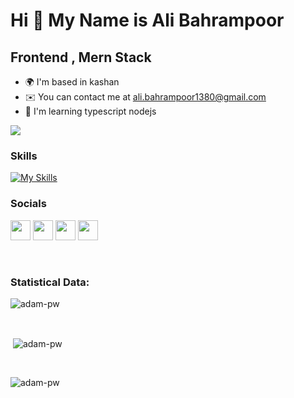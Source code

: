 Hi 👋 My Name is Ali Bahrampoor
===============================

Frontend , Mern Stack
---------------------

* 🌍  I'm based in kashan
* ✉️  You can contact me at [ali.bahrampoor1380@gmail.com](mailto:ali.bahrampoor1380@gmail.com)
* 🧠  I'm learning typescript nodejs

<a href="https://www.github.com/alibahrampoor80" target="_blank" rel="noreferrer"><img
src="https://img.shields.io/github/followers/alibahrampoor80?logo=github&style=for-the-badge&color=0891b2&labelColor=1c1917" /></a>
### Skills


[![My Skills](https://skillicons.dev/icons?i=js,html,css,nodejs,express,react,nextjs,bootstrap,tailwind,materialui,mysql,mongodb,redux,sass,webpack,babel,jquery,wordpress,xd,docker,git,github)](https://skillicons.dev)


### Socials

<p align="left"> <a href="https://github.com/alibahrampoor80" target="_blank" rel="noreferrer"><img src="https://raw.githubusercontent.com/danielcranney/readme-generator/main/public/icons/socials/github-dark.svg" width="32" height="32" /></a> <a href="http://www.instagram.com/ali.bmp_" target="_blank" rel="noreferrer"><img src="https://raw.githubusercontent.com/danielcranney/readme-generator/main/public/icons/socials/instagram.svg" width="32" height="32" /></a> <a href="https://www.stackoverflow.com/users/17064375/ali-bahrampoor" target="_blank" rel="noreferrer"><img src="https://raw.githubusercontent.com/danielcranney/readme-generator/main/public/icons/socials/stackoverflow.svg" width="32" height="32" /></a> <a href="https://www.twitter.com/ali_bahrampoor_" target="_blank" rel="noreferrer"><img src="https://raw.githubusercontent.com/danielcranney/readme-generator/main/public/icons/socials/twitter.svg" width="32" height="32" /></a></p>



<br>

<h3>Statistical Data: </h3>
<p><img align="center"
    src="https://github-readme-stats.vercel.app/api/top-langs?username=alibahrampoor80&show_icons=true&locale=en&bg_color=0d1117&text_color=ffffff&layout=compact"
    alt="adam-pw" 
    bg_color=#808080/></p>

<br>

<p>&nbsp;<img align="center" src="https://github-readme-stats.vercel.app/api?username=alibahrampoor80&show_icons=true&locale=en&bg_color=0d1117&text_color=ffffff&repo=convoychat"
    alt="adam-pw" /></p>

<br>

<p><img align="center" src="https://github-readme-streak-stats.herokuapp.com/?user=alibahrampoor80&theme=dark&background=0d1117&date_format=M%20j%5B%2C%20Y%5D" alt="adam-pw" /></p>
      
<p align="left"> <a href="https://twitter.com/" target="blank"><img
      src="https://img.shields.io/twitter/follow/?logo=twitter&style=for-the-badge" alt="" /></a> </p>
